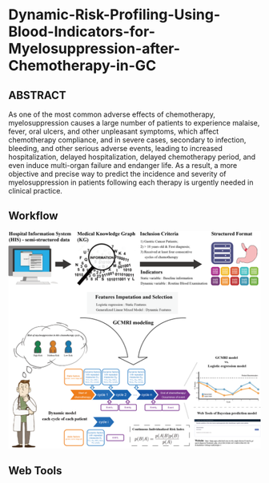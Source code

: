 # Dynamic-Risk-Profiling-Using-Blood-Indicators-for-Myelosuppression-after-Chemotherapy-in-GC

## ABSTRACT

As one of the most common adverse effects of chemotherapy, myelosuppression causes a large number of patients to experience malaise, fever, oral ulcers, and other unpleasant symptoms, which affect chemotherapy compliance, and in severe cases, secondary to infection, bleeding, and other serious adverse events, leading to increased hospitalization, delayed hospitalization, delayed chemotherapy period, and even induce multi-organ failure and endanger life. As a result, a more objective and precise way to predict the incidence and severity of myelosuppression in patients following each therapy is urgently needed in clinical practice.

## Workflow
![image](https://github.com/HopeStar2018/Dynamic-Risk-Profiling-Using-Blood-Indicators-for-Myelosuppression-after-Chemotherapy-in-GC/blob/main/images/Figure1_WorkFlow.png)

## Web Tools
